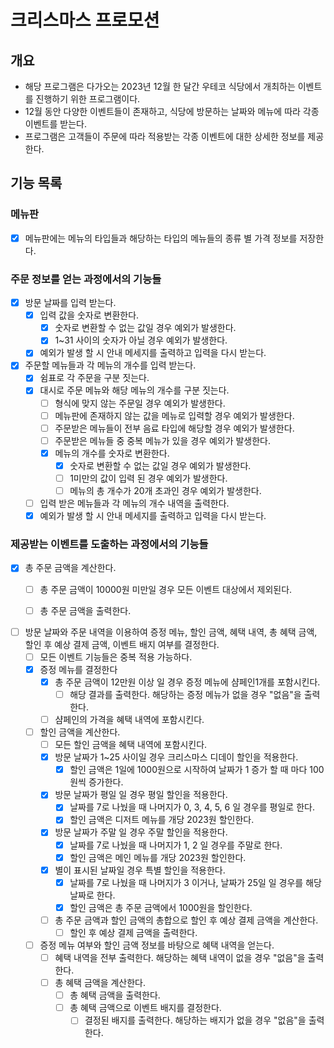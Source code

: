 # 크리스마스 프로모션

## 개요

- 해당 프로그램은 다가오는 2023년 12월 한 달간 우테코 식당에서 개최하는 이벤트를 진행하기 위한 프로그램이다.
- 12월 동안 다양한 이벤트들이 존재하고, 식당에 방문하는 날짜와 메뉴에 따라 각종 이벤트를 받는다.
- 프로그램은 고객들이 주문에 따라 적용받는 각종 이벤트에 대한 상세한 정보를 제공한다.

## 기능 목록

### 메뉴판

- [x] 메뉴판에는 메뉴의 타입들과 해당하는 타입의 메뉴들의 종류 별 가격 정보를 저장한다.

### 주문 정보를 얻는 과정에서의 기능들

- [x] 방문 날짜를 입력 받는다.
    - [x] 입력 값을 숫자로 변환한다.
        - [x] 숫자로 변환할 수 없는 값일 경우 예외가 발생한다.
        - [x] 1~31 사이의 숫자가 아닐 경우 예외가 발생한다.
    - [x] 예외가 발생 할 시 안내 메세지를 출력하고 입력을 다시 받는다.

- [x] 주문할 메뉴들과 각 메뉴의 개수를 입력 받는다.
    - [x] 쉼표로 각 주문을 구분 짓는다.
    - [x] 대시로 주문 메뉴와 해당 메뉴의 개수를 구분 짓는다.
        - [ ] 형식에 맞지 않는 주문일 경우 예외가 발생한다.
        - [ ] 메뉴판에 존재하지 않는 값을 메뉴로 입력할 경우 예외가 발생한다.
        - [ ] 주문받은 메뉴들이 전부 음료 타입에 해당할 경우 예외가 발생한다.
        - [ ] 주문받은 메뉴들 중 중복 메뉴가 있을 경우 예외가 발생한다.
        - [x] 메뉴의 개수를 숫자로 변환한다.
            - [x] 숫자로 변환할 수 없는 값일 경우 예외가 발생한다.
            - [ ] 1미만의 값이 입력 된 경우 예외가 발생한다.
            - [ ] 메뉴의 총 개수가 20개 초과인 경우 예외가 발생한다.
    - [ ] 입력 받은 메뉴들과 각 메뉴의 개수 내역을 출력한다.
    - [x] 예외가 발생 할 시 안내 메세지를 출력하고 입력을 다시 받는다.

### 제공받는 이벤트를 도출하는 과정에서의 기능들

- [x] 총 주문 금액을 계산한다.
    - [ ] 총 주문 금액이 10000원 미만일 경우 모든 이벤트 대상에서 제외된다.
    - [ ] 총 주문 금액을 출력한다.


- [ ] 방문 날짜와 주문 내역을 이용하여 증정 메뉴, 할인 금액, 혜택 내역, 총 혜택 금액, 할인 후 예상 결제 금액, 이벤트 배지 여부를 결정한다.
    - [ ] 모든 이벤트 기능들은 중복 적용 가능하다.
    - [x] 증정 메뉴를 결정한다
        - [x] 총 주문 금액이 12만원 이상 일 경우 증정 메뉴에 샴페인1개를 포함시킨다.
            - [ ] 해당 결과를 출력한다. 해당하는 증정 메뉴가 없을 경우 "없음"을 출력한다.
        - [ ] 샴페인의 가격을 혜택 내역에 포함시킨다.
    - [ ] 할인 금액을 계산한다.
        - [ ] 모든 할인 금액을 혜택 내역에 포함시킨다.
        - [x] 방문 날짜가 1~25 사이일 경우 크리스마스 디데이 할인을 적용한다.
            - [x] 할인 금액은 1일에 1000원으로 시작하여 날짜가 1 증가 할 때 마다 100원씩 증가한다.
        - [x] 방문 날짜가 평일 일 경우 평일 할인을 적용한다.
            - [x] 날짜를 7로 나눴을 때 나머지가 0, 3, 4, 5, 6 일 경우를 평일로 한다.
            - [x] 할인 금액은 디저트 메뉴를 개당 2023원 할인한다.
        - [x] 방문 날짜가 주말 일 경우 주말 할인을 적용한다.
            - [x] 날짜를 7로 나눴을 때 나머지가 1, 2 일 경우를 주말로 한다.
            - [x] 할인 금액은 메인 메뉴를 개당 2023원 할인한다.
        - [x] 별이 표시된 날짜일 경우 특별 할인을 적용한다.
            - [x] 날짜를 7로 나눴을 때 나머지가 3 이거나, 날짜가 25일 일 경우를 해당 날짜로 한다.
            - [x] 할인 금액은 총 주문 금액에서 1000원을 할인한다.
        - [ ] 총 주문 금액과 할인 금액의 총합으로 할인 후 예상 결제 금액을 계산한다.
            - [ ] 할인 후 예상 결제 금액을 출력한다.
    - [ ] 증정 메뉴 여부와 할인 금액 정보를 바탕으로 혜택 내역을 얻는다.
        - [ ] 혜택 내역을 전부 출력한다. 해당하는 혜택 내역이 없을 경우 "없음"을 출력한다.
        - [ ] 총 혜택 금액을 계산한다.
            - [ ] 총 혜택 금액을 출력한다.
            - [ ] 총 혜택 금액으로 이벤트 배지를 결정한다.
                - [ ] 결정된 배지를 출력한다. 해당하는 배지가 없을 경우 "없음"을 출력한다.